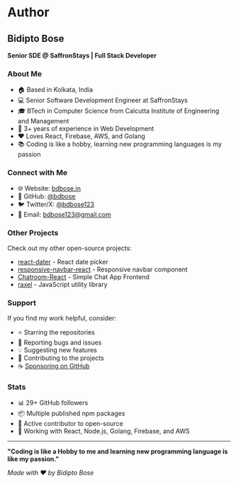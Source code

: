 # Author

## Bidipto Bose

**Senior SDE @ SaffronStays | Full Stack Developer**

### About Me

- 🏠 Based in Kolkata, India
- 💻 Senior Software Development Engineer at SaffronStays
- 🎓 BTech in Computer Science from Calcutta Institute of Engineering and Management
- 🚀 3+ years of experience in Web Development
- ❤️ Loves React, Firebase, AWS, and Golang
- 📚 Coding is like a hobby, learning new programming languages is my passion

### Connect with Me

- 🌐 Website: [bdbose.in](https://bdbose.in)
- 💼 GitHub: [@bdbose](https://github.com/bdbose)
- 🐦 Twitter/X: [@bdbose123](https://twitter.com/bdbose123)
- 📧 Email: bdbose123@gmail.com

### Other Projects

Check out my other open-source projects:

- [react-dater](https://github.com/bdbose/react-dater) - React date picker
- [responsive-navbar-react](https://github.com/bdbose/responsive-navbar-react) - Responsive navbar component
- [Chatroom-React](https://github.com/bdbose/Chatroom-React) - Simple Chat App Frontend
- [raxel](https://github.com/bdbose/raxel) - JavaScript utility library

### Support

If you find my work helpful, consider:

- ⭐ Starring the repositories
- 🐛 Reporting bugs and issues
- 💡 Suggesting new features
- 🤝 Contributing to the projects
- ☕ [Sponsoring on GitHub](https://github.com/sponsors/bdbose)

### Stats

- 📊 29+ GitHub followers
- 📦 Multiple published npm packages
- 🎯 Active contributor to open-source
- 💼 Working with React, Node.js, Golang, Firebase, and AWS

---

**"Coding is like a Hobby to me and learning new programming language is like my passion."**

*Made with ❤️ by Bidipto Bose*

